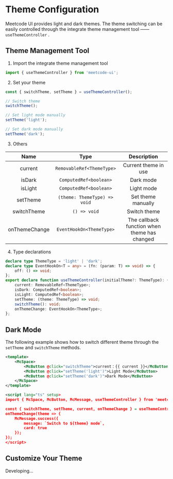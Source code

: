 # Theme Configuration

Meetcode UI provides light and dark themes. The theme switching can be easily controlled through the integrate theme management tool —— `useThemeController` .

## Theme Management Tool

1. Import the integrate theme management tool

```ts
import { useThemeController } from 'meetcode-ui';
```

2. Set your theme

```ts
const { switchTheme, setTheme } = useThemeController();

// Switch theme
switchTheme();

// Set light mode manually
setTheme('light');

// Set dark mode manually
setTheme('dark');
```

3. Others

|     Name      |             Type             |                 Description                  |
| :-----------: | :--------------------------: | :------------------------------------------: |
|    current    |  `RemovableRef<ThemeType>`   |             Current theme in use             |
|    isDark     |    `ComputedRef<boolean>`    |                  Dark mode                   |
|    isLight    |    `ComputedRef<boolean>`    |                  Light mode                  |
|   setTheme    | `(theme: ThemeType) => void` |              Set theme manually              |
|  switchTheme  |         `() => void`         |                 Switch theme                 |
| onThemeChange |   `EventHookOn<ThemeType>`   | The callback function when theme has changed |

4. Type declarations

```ts
declare type ThemeType = 'light' | 'dark';
declare type EventHookOn<T = any> = (fn: (param: T) => void) => {
    off: () => void;
};
export declare function useThemeController(initialTheme?: ThemeType): {
    current: RemovableRef<ThemeType>;
    isDark: ComputedRef<boolean>;
    isLight: ComputedRef<boolean>;
    setTheme: (theme: ThemeType) => void;
    switchTheme(): void;
    onThemeChange: EventHookOn<ThemeType>;
};
```

## Dark Mode

The following example shows how to switch different theme through the `setTheme` and `switchTheme` methods.

<ThemeSwitcher-en />

```xml
<template>
    <McSpace>
        <McButton @click="switchTheme">current：{{ current }}</McButton>
        <McButton @click="setTheme('light')">Light Mode</McButton>
        <McButton @click="setTheme('dark')">Dark Mode</McButton>
    </McSpace>
</template>

<script lang="ts" setup>
import { McSpace, McButton, McMessage, useThemeController } from 'meetcode-ui';

const { switchTheme, setTheme, current, onThemeChange } = useThemeController();
onThemeChange(theme => {
    McMessage.success({
        message: `Switch to ${theme} mode`,
        card: true
    });
});
</script>
```

## Customize Your Theme

Developing...

